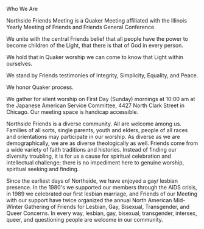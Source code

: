 Who We Are

Northside Friends Meeting is a Quaker Meeting affiliated with the Illinois Yearly Meeting of Friends and Friends General Conference.

We unite with the central Friends belief that all people have the power to become children of the Light, that there is that of God in every person.

We hold that in Quaker worship we can come to know that Light within ourselves.

We stand by Friends testimonies of Integrity, Simplicity, Equality, and Peace.

We honor Quaker process.

We gather for silent worship on First Day (Sunday) mornings at 10:00 am at the Japanese American Service Committee, 4427 North Clark Street in Chicago. Our meeting space is handicap accessible.

Northside Friends is a diverse community. All are welcome among us. Families of all sorts, single parents, youth and elders, people of all races and orientations may participate in our worship. As diverse as we are demographically, we are as diverse theologically as well. Friends come from a wide variety of faith traditions and histories. Instead of finding our diversity troubling, it is for us a cause for spiritual celebration and intellectual challenge; there is no impediment here to genuine worship, spiritual seeking and finding.

Since the earliest days of Northside, we have enjoyed a gay/ lesbian presence. In the 1980's we supported our members through the AIDS crisis, in 1989 we celebrated our first lesbian marriage, and Friends of our Meeting with our support have twice organized the annual North American Mid-Winter Gathering of Friends for Lesbian, Gay, Bisexual, Transgender, and Queer Concerns. In every way, lesbian, gay, bisexual, transgender, intersex, queer, and questioning people are welcome in our community.

